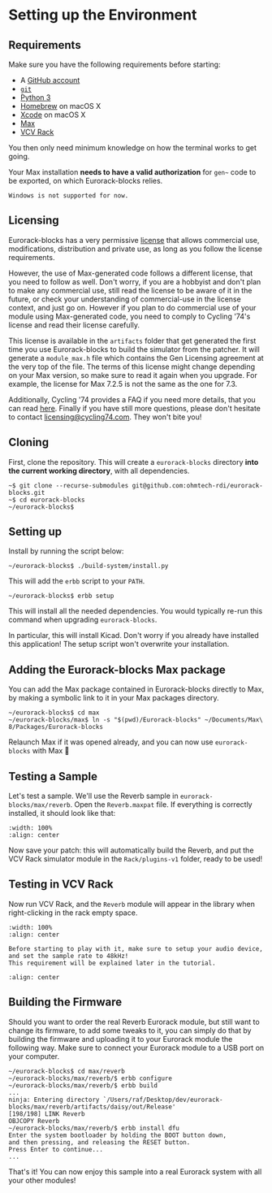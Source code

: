 # Setting up the Environment

## Requirements

Make sure you have the following requirements before starting:

- A [GitHub account](https://github.com/join)
- [`git`](https://git-scm.com/download)
- [Python 3](https://www.python.org/downloads/)
- [Homebrew](https://brew.sh) on macOS X
- [Xcode](https://developer.apple.com/xcode/) on macOS X
- [Max](https://cycling74.com/products/max)
- [VCV Rack](https://vcvrack.com/Rack)

You then only need minimum knowledge on how the terminal works to get going.

Your Max installation **needs to have a valid authorization** for `gen~` code to be exported,
on which Eurorack-blocks relies.

```{note}
Windows is not supported for now.
```


## Licensing

Eurorack-blocks has a very permissive [license](https://github.com/ohmtech-rdi/eurorack-blocks/blob/poc-max-integration/LICENSE)
that allows commercial use, modifications, distribution and private use,
as long  as you follow the license requirements.

However, the use of Max-generated code follows a different license,
that you need to follow as well.
Don't worry, if you are a hobbyist and don't plan to make any commercial use,
still read the license to be aware of it in the future,
or check your understanding of commercial-use in the license context, and just go on.
However if you plan to do commercial use of your module using Max-generated code,
you need to comply to Cycling '74's license and read their license carefully.

This license is available in the `artifacts` folder that get generated the first time you use
Eurorack-blocks to build the simulator from the patcher. It will generate a `module_max.h`
file which contains the Gen Licensing agreement at the very top of the file.
The terms of this license might change depending on your Max version, so make sure
to read it again when you upgrade. For example, the license for Max 7.2.5 is not the
same as the one for 7.3.

Additionally, Cycling '74 provides a FAQ if you need more details, that you can read
[here](https://support.cycling74.com/hc/en-us/articles/360050779193-Gen-Code-Export-Licensing-FAQ).
Finally if you have still more questions, please don't hesitate to contact
[licensing@cycling74.com](mailto:licensing@cycling74.com). They won't bite you!


## Cloning

First, clone the repository. This will create a `eurorack-blocks` directory **into the current working directory**, with all dependencies.


```shell-session
~$ git clone --recurse-submodules git@github.com:ohmtech-rdi/eurorack-blocks.git
~$ cd eurorack-blocks
~/eurorack-blocks$
```


## Setting up

Install by running the script below:

```shell-session
~/eurorack-blocks$ ./build-system/install.py
```

This will add the `erbb` script to your `PATH`.

```shell-session
~/eurorack-blocks$ erbb setup
```

This will install all the needed dependencies. You would typically re-run this command when
upgrading `eurorack-blocks`.

In particular, this will install Kicad. Don't worry if you already have installed this
application! The setup script won't overwrite your installation.


## Adding the Eurorack-blocks Max package

You can add the Max package contained in Eurorack-blocks directly to Max, by making
a symbolic link to it in your Max packages directory.

```shell-session
~/eurorack-blocks$ cd max
~/eurorack-blocks/max$ ln -s "$(pwd)/Eurorack-blocks" ~/Documents/Max\ 8/Packages/Eurorack-blocks
```

Relaunch Max if it was opened already, and you can now use `eurorack-blocks`  with Max 🎉


## Testing a Sample

Let's test a sample. We'll use the Reverb sample in `eurorack-blocks/max/reverb`.
Open the `Reverb.maxpat` file. If everything is correctly installed, it should look like that:

```{image} setup-maxpat.png
:width: 100%
:align: center
```

Now save your patch: this will automatically build the Reverb,
and put the VCV Rack simulator module in the `Rack/plugins-v1` folder, ready to be used!


## Testing in VCV Rack

Now run VCV Rack, and the `Reverb` module will appear in the library when right-clicking
in the rack empty space.

```{image} setup-rack.png
:width: 100%
:align: center
```

```{important}
Before starting to play with it, make sure to setup your audio device,
and set the sample rate to 48kHz!
This requirement will be explained later in the tutorial.
```

```{image} setup-rack-audio.png
:align: center
```


## Building the Firmware

Should you want to order the real Reverb Eurorack module, but still want to change its firmware,
to add some tweaks to it,
you can simply do that by building the firmware and uploading it to your Eurorack module
the following way. Make sure to connect your Eurorack module to a USB port on your computer.

```shell-session
~/eurorack-blocks$ cd max/reverb
~/eurorack-blocks/max/reverb/$ erbb configure
~/eurorack-blocks/max/reverb/$ erbb build
...
ninja: Entering directory `/Users/raf/Desktop/dev/eurorack-blocks/max/reverb/artifacts/daisy/out/Release'
[198/198] LINK Reverb
OBJCOPY Reverb
~/eurorack-blocks/max/reverb/$ erbb install dfu
Enter the system bootloader by holding the BOOT button down,
and then pressing, and releasing the RESET button.
Press Enter to continue...
...
```

That's it! You can now enjoy this sample into a real Eurorack system with all your other modules!
